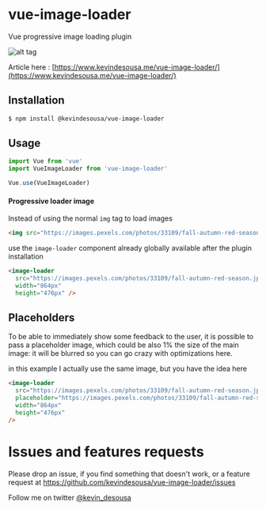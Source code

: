 # vue-image-loader

Vue progressive image loading plugin


![alt tag](https://raw.githubusercontent.com/kevindesousa/vue-image-loader/master/example.gif)

Article here : [https://www.kevindesousa.me/vue-image-loader/](https://www.kevindesousa.me/vue-image-loader/)

## Installation

```bash
$ npm install @kevindesousa/vue-image-loader
```

## Usage

```js
import Vue from 'vue'
import VueImageLoader from 'vue-image-loader'

Vue.use(VueImageLoader)
```

#### Progressive loader image

Instead of using the normal `img` tag to load images

```html
<img src="https://images.pexels.com/photos/33109/fall-autumn-red-season.jpg?fit=crop&crop=entropy&w=3456&h=2304" />
```

use the `image-loader` component already globally available after the plugin installation

```html
<image-loader
  src="https://images.pexels.com/photos/33109/fall-autumn-red-season.jpg?fit=crop&crop=entropy&w=3456&h=2304"
  width="864px"
  height="476px" />
```

## Placeholders

To be able to immediately show some feedback to the user, it is possible to pass a placeholder image, which could be also 1% the size of the main image: it will be blurred so you can go crazy with optimizations here.

in this example I actually use the same image, but you have the idea here

```html
<image-loader
  src="https://images.pexels.com/photos/33109/fall-autumn-red-season.jpg?fit=crop&crop=entropy&w=3456&h=2304"
  placeholder="https://images.pexels.com/photos/33109/fall-autumn-red-season.jpg?w=100"
  width="864px"
  height="476px"
/>
```

# Issues and features requests
Please drop an issue, if you find something that doesn't work, or a feature request at https://github.com/kevindesousa/vue-image-loader/issues

Follow me on twitter [@kevin_desousa](https://twitter.com/kevin_desousa)
